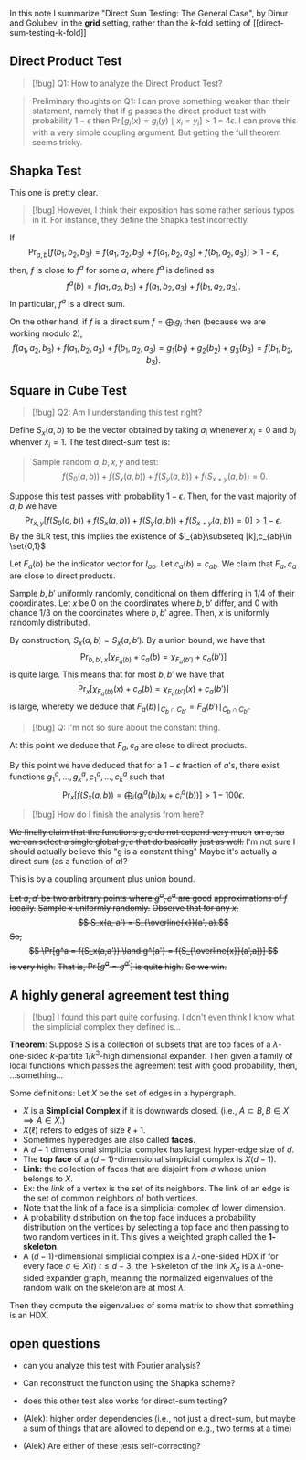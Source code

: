 In this note I summarize "Direct Sum Testing: The General Case", by Dinur and Golubev, in the **grid** setting, rather than the $k$-fold setting of [[direct-sum-testing-k-fold]]

## Direct Product Test
> [!bug] Q1: How to analyze the Direct Product Test?

> Preliminary thoughts on Q1:
> I can prove something weaker than their statement, namely that if $g$ passes the direct product test with probability $1-\epsilon$ then
> $\Pr[g_i(x)=g_i(y)\mid x_i = y_i]>1-4\epsilon.$
> I can prove this with a very simple coupling argument. But getting the full theorem seems tricky.

## Shapka Test
This one is pretty clear. 

>[!bug]
>However, I think their exposition has some rather serious typos in it. 
>For instance, they define the Shapka test incorrectly. 


If 
$$\Pr_{a,b}[f(b_1,b_2,b_3)=f(a_1,a_2,b_3)+f(a_1,b_2,a_3)+f(b_1,a_2,a_3)]>1-\epsilon,$$
then, $f$ is close to $f^{a}$ for some $a$, where $f^{a}$ is
defined as 
$$ f^{a}(b)  = f(a_1,a_2,b_3)+f(a_1,b_2,a_3)+f(b_1,a_2,a_3). $$ 
In particular, $f^{a}$ is a direct sum. 

On the other hand, if $f$ is a direct sum $f=\bigoplus_i g_i$ then
(because we are working modulo $2$),
$$ f(a_1,a_2,b_3)+f(a_1,b_2,a_3)+f(b_1,a_2,a_3) = g_1(b_1)+g_2(b_2)+g_3(b_3) = f(b_1,b_2,b_3).$$ 

## Square in Cube Test
>[!bug] Q2: Am I understanding this test right? 

Define $S_x(a,b)$ to be the vector obtained by taking $a_i$
whenever $x_i = 0$ and  $b_i$ whenver $x_i = 1$. 
The test direct-sum test is: 

> Sample random $a,b,x,y$ and test:
> $$ f(S_0(a,b)) + f(S_x(a,b))+ f(S_y(a,b))+f(S_{x+y}(a,b))=0.$$ 

Suppose this test passes with probability $1-\epsilon$.
Then, for the vast majority of $a,b$ we have
$$ \Pr_{x,y}[f(S_0(a,b)) + f(S_x(a,b))+ f(S_y(a,b))+f(S_{x+y}(a,b))=0]>1-\epsilon.$$ 
By the BLR test, this implies the existence of $I_{ab}\subseteq [k],c_{ab}\in \set{0,1}$

Let $F_a(b)$ be the indicator vector for $I_{ab}$. Let $c_a(b) = c_{ab}$.
We claim that $F_a,c_a$ are close to direct products. 

Sample $b,b'$ uniformly randomly, conditional on them differing in $1/4$ of their coordinates. 
Let $x$ be $0$ on the coordinates where $b,b'$ differ, and $0$
with chance $1/3$ on the coordinates where $b,b'$ agree. 
Then, $x$ is uniformly randomly distributed. 

By construction, $S_x(a,b) = S_x(a,b')$.
By a union bound, we have that 
$$ \Pr_{b,b',x} [\chi_{F_a(b)}+c_a(b) = \chi_{F_a(b')}+c_a(b')] $$ 
is quite large.
This means that for most $b,b'$ we have that 
$$ \Pr_{x} [\chi_{F_a(b)}(x)+c_a(b) = \chi_{F_a(b')}(x)+c_a(b')] $$ 
is large, whereby we deduce that $F_a(b)\mid_{C_b\cap C_{b'}} = F_a(b')\mid_{C_b\cap C_{b'}}$.

>[!bug] Q: I'm not so sure about the constant thing.

At this point we deduce that $F_a,c_a$ are close to direct products. 

By this point we have deduced that for a $1-\epsilon$ fraction of
$a$'s, there exist functions $g^{a}_1,\ldots,g^a_k,c^a_1, \ldots, c^a_k$ such that 
$$ \Pr_x [f(S_x(a,b)) = \bigoplus_i (g_i^a(b_i)x_i+c^a_i(b))] > 1-100\epsilon.$$ 
> [!bug]
How do I finish the analysis from here?

~~We finally claim that the functions $g,c$ do not depend very much~~
~~on $a$, so we can select a single global $g,c$ that do basically~~
~~just as well.~~ 
I'm not sure I should actually believe this "g is a constant thing"
Maybe it's actually a direct sum (as a function of $a$)?

This is by a coupling argument plus union bound.

~~Let $a,a'$ be two arbitrary points where $g^a,c^a$ are good~~
~~approximations of $f$ locally.~~ 
~~Sample $x$ uniformly randomly.~~ 
~~Observe that for any $x$,~~
~~$$ S_x(a, a') = S_{\overline{x}}(a', a).$$~~ 
~~So,~~ 
~~$$ \Pr[g^a = f(S_x(a,a')) \land g^{a'} = f(S_{\overline{x}}(a',a))] $$~~ 
~~is very high.~~
~~That is, $\Pr[g^a = g^{a'}]$ is quite high.~~ 
~~So we win.~~ 

## A highly general agreement test thing

>[!bug] I found this part quite confusing.
>I don't even think I know what the simplicial complex they defined is...

**Theorem**: Suppose $S$ is a collection of subsets that are top faces of a $\lambda$-one-sided $k$-partite $1/k^3$-high dimensional  expander. 
Then given a family of local functions which passes the agreement test with good probability, then, ...something...

Some definitions: 
Let $X$ be the set of edges in a hypergraph.
- $X$ is a **Simplicial Complex** if it is downwards closed. (i.e., $A\subset B, B\in X \implies A\in X$.)
- $X(\ell)$ refers to edges of size $\ell+1$.
- Sometimes hyperedges are also called **faces**. 
- A $d-1$ dimensional simplicial complex has largest hyper-edge size of $d$. 
- The **top face** of a $(d-1)$-dimensional simplicial complex is $X(d-1)$.
- **Link:** the collection of faces that are disjoint from $\sigma$ whose union belongs to $X$.
- Ex: the *link* of a vertex is the set  of its neighbors. The link of an edge is the set of common neighbors of both vertices. 
- Note that the link of a face is a simplicial complex of lower dimension.
- A probability distribution on the top face induces a probability distribution on the vertices by selecting a top face and then passing to two random vertices in it. This gives a weighted graph called the **$1$-skeleton**.
- A $(d-1)$-dimensional simplicial complex is a $\lambda$-one-sided HDX if for every face $\sigma\in X(t)$  $t\le d-3$, the $1$-skeleton of the link $X_\sigma$ is a $\lambda$-one-sided expander graph, meaning the normalized eigenvalues of the random walk on the skeleton are at most $\lambda$. 

Then they compute the eigenvalues of some matrix to show that something is an HDX.
## open questions
- can you analyze this test with Fourier analysis?
- Can reconstruct the function using the Shapka scheme?
- does this other test also works for direct-sum testing?

- (Alek): higher order dependencies (i.e., not just a direct-sum, but maybe a sum of things that are allowed to depend on e.g., two terms at a time)
- (Alek) Are either of these tests self-correcting?
